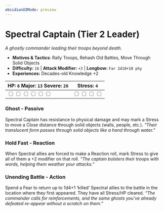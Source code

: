 ```yaml
---
obsidianUIMode: preview
---
```

# Spectral Captain (Tier 2 Leader)

*A ghostly commander leading their troops beyond death.*

- **Motives & Tactics**: Rally Troops, Rehash Old Battles, Move Through Solid Objects
- **Difficulty:** `16` | **Attack Modifier:** `+3` | **Longbow:** `Far 2d10+10 phy`
- **Experiences:** Decades-old Knowledge +2

| HP: `6` Major: `13` Severe: `26` | Stress: `4` |
|--|--|
|  <input type="checkbox" unchecked id="55252d76"> <input type="checkbox" unchecked id="0b4c617c"> <input type="checkbox" unchecked id="83b300ed"> <input type="checkbox" unchecked id="0c180c80"> <input type="checkbox" unchecked id="1b39b7c9"> <input type="checkbox" unchecked id="c4d8b55c"> |  <input type="checkbox" unchecked id="06165a2d"> <input type="checkbox" unchecked id="462b247b"> <input type="checkbox" unchecked id="0316d329"> <input type="checkbox" unchecked id="7ba1653a"> |

### Ghost - Passive

Spectral Captain has resistance to physical damage and may mark a Stress to move a Close distance through solid objects (walls, people, etc.). *“Their translucent form passes through solid objects like a hand through water.”*

### Hold Fast - Reaction

When Spectral allies are forced to make a Reaction roll, mark Stress to give all of them a +2 modifier on that roll. *“The captain bolsters their troops with words, helping them weather your attacks.”*

### Unending Battle - Action

Spend a Fear to return up to 1d4+1 ‘killed’ Spectral allies to the battle in the location where they first appeared. They have all Stress/HP cleared. *“The commander calls for reinforcements, and the same ghosts you’ve already defeated re-appear without a scratch on them.”*



